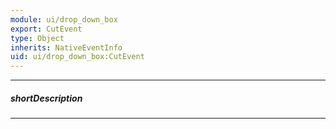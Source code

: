 ```yaml
---
module: ui/drop_down_box
export: CutEvent
type: Object
inherits: NativeEventInfo
uid: ui/drop_down_box:CutEvent
---
```

---
##### shortDescription
<!-- Description goes here -->

---
<!-- Description goes here -->